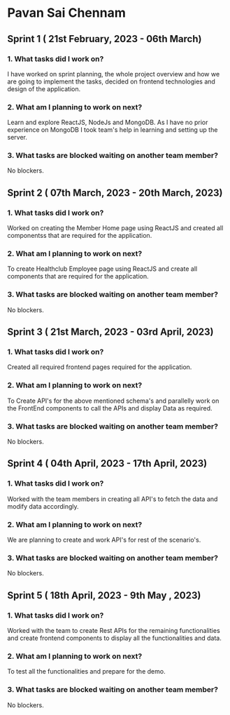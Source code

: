 

# Pavan Sai Chennam

## Sprint 1 ( 21st February, 2023 - 06th March)

### 1. What tasks did I work on?

I have worked on sprint planning, the whole project overview and how we are going to implement the tasks, decided on frontend technologies and design of the application.

### 2. What am I planning to work on next?

Learn and explore ReactJS, NodeJs and MongoDB. As I have no prior experience on MongoDB I took team's help in learning and setting up the server.

### 3. What tasks are blocked waiting on another team member?

No blockers.

## Sprint 2 ( 07th March, 2023 - 20th March, 2023)

### 1. What tasks did I work on?

Worked on creating the Member Home page using ReactJS and created all componentss that are required for the application. 

### 2. What am I planning to work on next?

To create Healthclub Employee page using ReactJS and create all components that are required for the application. 

### 3. What tasks are blocked waiting on another team member?

No blockers.

## Sprint 3 ( 21st March, 2023 - 03rd April, 2023)

### 1. What tasks did I work on?

Created all required frontend pages required for the application.

### 2. What am I planning to work on next?

To Create API's for the above mentioned schema's and parallelly work on the FrontEnd components to call the APIs and display Data as required. 

### 3. What tasks are blocked waiting on another team member?

No blockers.

## Sprint 4 ( 04th April, 2023 - 17th April, 2023)

### 1. What tasks did I work on?

Worked with the team members in creating all API's to fetch the data and modify data accordingly.

### 2. What am I planning to work on next?

We are planning  to create and work API's for rest of the scenario's.
### 3. What tasks are blocked waiting on another team member?

No blockers.

## Sprint 5 ( 18th April, 2023 - 9th May , 2023)

### 1. What tasks did I work on?

Worked with the team to create Rest APIs for the remaining functionalities and create frontend components to display all the functionalities and data.

### 2. What am I planning to work on next?

To test all the functionalities and prepare for the demo.

### 3. What tasks are blocked waiting on another team member?

No blockers.
